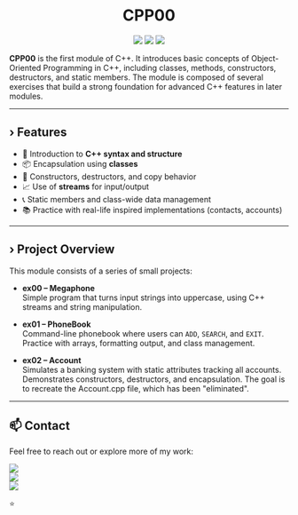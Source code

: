 <h1 align="center"> 
	CPP00
</h1>

<p align="center">
	<img src="https://img.shields.io/badge/Language-C++-blue?style=flat-square"/>
	<img src="https://img.shields.io/badge/Level-42%20Module%2000-green?style=flat-square"/>
	<img src="https://img.shields.io/badge/Focus-OOP%20%7C%20Classes%20%7C%20Streams-orange?style=flat-square"/>
</p>

**CPP00** is the first module of C++. It introduces basic concepts of Object-Oriented Programming in C++, including classes, methods, constructors, destructors, and static members. The module is composed of several exercises that build a strong foundation for advanced C++ features in later modules.

---

## › Features
- 🧱 Introduction to **C++ syntax and structure**
- 📦 Encapsulation using **classes**
- 🔄 Constructors, destructors, and copy behavior
- 📈 Use of **streams** for input/output
- 📞 Static members and class-wide data management
- 📚 Practice with real-life inspired implementations (contacts, accounts)

---

## › Project Overview

This module consists of a series of small projects:

- **ex00 – Megaphone**  
  Simple program that turns input strings into uppercase, using C++ streams and string manipulation.

- **ex01 – PhoneBook**  
  Command-line phonebook where users can `ADD`, `SEARCH`, and `EXIT`. Practice with arrays, formatting output, and class management.

- **ex02 – Account**  
  Simulates a banking system with static attributes tracking all accounts. Demonstrates constructors, destructors, and encapsulation. The goal is to recreate the Account.cpp file, which has been "eliminated".

---

## 📫 Contact

Feel free to reach out or explore more of my work:

[<img src="https://img.shields.io/badge/LinkedIn-0077B5?style=flat-square&logo=linkedin&logoColor=white"/>](https://www.linkedin.com/in/aitor-guinea-961635348/)  
[<img src="https://img.shields.io/badge/GitHub-aguinea1-black?style=flat-square&logo=github"/>](https://github.com/aguinea1)  
[<img src="https://img.shields.io/badge/Email-guineaitor36@gmail.com-red?style=flat-square&logo=gmail&logoColor=white"/>](mailto:guineaitor36@gmail.com)

⭐

